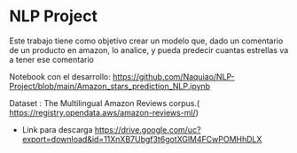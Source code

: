 # NLP Project
Este trabajo tiene como objetivo crear un modelo que, dado un comentario de un producto en amazon, lo analice, y pueda predecir cuantas estrellas va a tener ese comentario 

Notebook con el desarrollo: https://github.com/Naquiao/NLP-Project/blob/main/Amazon_stars_prediction_NLP.ipynb

Dataset : The Multilingual Amazon Reviews corpus.( https://registry.opendata.aws/amazon-reviews-ml/)
 
 - Link para descarga https://drive.google.com/uc?export=download&id=11XnXB7Ubgf3t6gotXGlM4FCwPOMHhDLX
